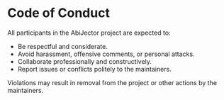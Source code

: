 # Code of Conduct

All participants in the AbiJector project are expected to:

- Be respectful and considerate.
- Avoid harassment, offensive comments, or personal attacks.
- Collaborate professionally and constructively.
- Report issues or conflicts politely to the maintainers.

Violations may result in removal from the project or other actions by the maintainers.